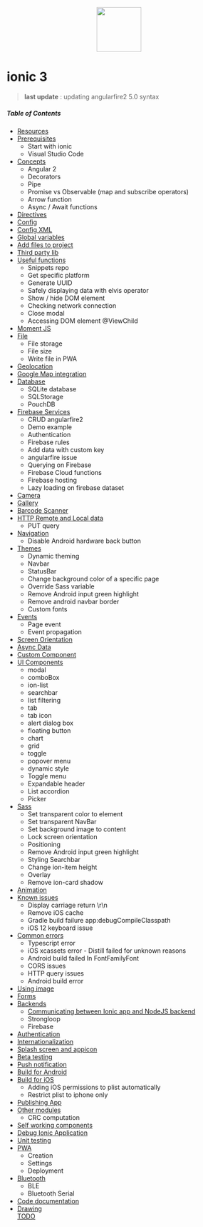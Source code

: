 <p align="center">
<img src="https://pbs.twimg.com/profile_images/834457277830541312/bYMCvtHD.jpg" align="center" width="100">
</p>     


# ionic 3 

> **last update** : updating angularfire2 5.0 syntax

##### Table of Contents  
* [Resources](https://github.com/gsoulie/ionic2-resources/blob/master/ionic-resources.md)    
* [Prerequisites](https://github.com/gsoulie/ionic2-resources/blob/master/ionic-prerequisites.md)    
	* Start with ionic
	* Visual Studio Code
* [Concepts](https://github.com/gsoulie/ionic2-resources/blob/master/ionic-concepts.md)    
	* Angular 2
	* Decorators
	* Pipe
	* Promise vs Observable (map and subscribe operators)
	* Arrow function
	* Async / Await functions
* [Directives](https://github.com/gsoulie/ionic2-resources/blob/master/ionic-directive.md)    
* [Config](https://github.com/gsoulie/ionic2-resources/blob/master/ionic-config.md)    
* [Config XML](https://github.com/gsoulie/ionic2-resources/blob/master/ionic-config-xml.md)    
* [Global variables](https://github.com/gsoulie/ionic2-resources/blob/master/ionic-global-variables.md)    
* [Add files to project](https://github.com/gsoulie/ionic2-resources/blob/master/ionic-add-files-to-project.md)    
* [Third party lib](https://github.com/gsoulie/ionic2-resources/blob/master/ionic-third-party-lib.md)    
* [Useful functions](https://github.com/gsoulie/ionic2-resources/blob/master/ionic-useful-functions.md)  
	* Snippets repo
	* Get specific platform
	* Generate UUID
	* Safely displaying data with elvis operator
	* Show / hide DOM element
	* Checking network connection
	* Close modal
	* Accessing DOM element @ViewChild
* [Moment JS](https://github.com/gsoulie/ionic2-resources/blob/master/ionic-momentjs.md)    
* [File](https://github.com/gsoulie/ionic2-resources/blob/master/ionic-file-storage.md)  
	* File storage    
	* File size    
	* Write file in PWA
* [Geolocation](https://github.com/gsoulie/ionic2-resources/blob/master/ionic-geolocation.md)  
* [Google Map integration](https://github.com/gsoulie/ionic2-resources/blob/master/ionic-google-map-agm.md)    
* [Database](https://github.com/gsoulie/ionic2-resources/blob/master/ionic-database.md)  
	* SQLite database
	* SQLStorage
	* PouchDB    
* [Firebase Services](https://github.com/gsoulie/ionic2-resources/blob/master/ionic-firebase-angularfire2.md#angularfire2)    
	* CRUD angularfire2    
	* Demo example     
	* Authentication    
	* Firebase rules    
	* Add data with custom key    
	* angularfire issue    
	* Querying on Firebase    
	* Firebase Cloud functions     
	* Firebase hosting
	* Lazy loading on firebase dataset    
* [Camera](https://github.com/gsoulie/ionic2-resources/blob/master/ionic-camera.md)   
* [Gallery](https://github.com/gsoulie/ionic2-resources/blob/master/ionic-gallery.md)    
* [Barcode Scanner](https://github.com/gsoulie/ionic2-resources/blob/master/ionic-barcode.md)  
* [HTTP Remote and Local data](https://github.com/gsoulie/ionic2-resources/blob/master/ionic-http-query.md)  
	* PUT query    
* [Navigation](https://github.com/gsoulie/ionic2-resources/blob/master/ionic-navigation.md)  
	* Disable Android hardware back button
* [Themes](https://github.com/gsoulie/ionic2-resources/blob/master/ionic-theme.md)  
	* Dynamic theming
	* Navbar
	* StatusBar
	* Change background color of a specific page
	* Override Sass variable
	* Remove Android input green highlight
	* Remove android navbar border
	* Custom fonts
* [Events](https://github.com/gsoulie/ionic2-resources/blob/master/ionic-events.md)    
	* Page event
	* Event propagation    
* [Screen Orientation](https://github.com/gsoulie/ionic2-resources/blob/master/ionic-screen-orientation.md)        
* [Async Data](https://github.com/gsoulie/ionic2-resources/blob/master/ionic-async-data.md)    
* [Custom Component](https://github.com/gsoulie/ionic2-resources/blob/master/ionic-custom-component.md)    
* [UI Components](https://github.com/gsoulie/ionic2-resources/blob/master/ionic-ui-component.md)    
	* modal
	* comboBox
	* ion-list
	* searchbar
	* list filtering
	* tab
	* tab icon
	* alert dialog box
	* floating button
	* chart
	* grid
	* toggle
	* popover menu
	* dynamic style
	* Toggle menu
	* Expandable header
	* List accordion
	* Picker
* [Sass](https://github.com/gsoulie/ionic2-resources/blob/master/ionic-sass.md)
	* Set transparent color to element
	* Set transparent NavBar
	* Set background image to content
	* Lock screen orientation
	* Positioning
	* Remove Android input green highlight
	* Styling Searchbar    
	* Change ion-item height    
	* Overlay
	* Remove ion-card shadow
* [Animation](https://github.com/gsoulie/ionic2-resources/blob/master/ionic-animation.md)    
* [Known issues](https://github.com/gsoulie/ionic2-resources/blob/master/ionic-known-issues.md)    
	* Display carriage return \r\n    
	* Remove iOS cache    
	* Gradle build failure app:debugCompileClasspath
	* iOS 12 keyboard issue
* [Common errors](https://github.com/gsoulie/ionic2-resources/blob/master/ionic-error.md)  
	* Typescript error    
	* iOS xcassets error - Distill failed for unknown reasons    
	* Android build failed In <declare-styleable> FontFamilyFont    
	* CORS issues    
	* HTTP query issues
	* Android build error
* [Using image](https://github.com/gsoulie/ionic2-resources/blob/master/ionic-using-images.md)    
* [Forms](https://github.com/gsoulie/ionic2-resources/blob/master/ionic-forms.md)    
* [Backends](https://github.com/gsoulie/ionic2-resources/blob/master/ionic-backend.md)    
	* [Communicating between Ionic app and NodeJS backend](https://github.com/gsoulie/ionic2-resources/blob/master/ionic-nodejs-backend.md)    
	* Strongloop
	* Firebase
* [Authentication](https://github.com/gsoulie/ionic2-resources/blob/master/ionic-authentication.md)    
* [Internationalization](https://github.com/gsoulie/ionic2-resources/blob/master/ionic-i18n.md)  
* [Splash screen and appicon](https://github.com/gsoulie/ionic2-resources/blob/master/ionic-splashscreen.md)  
* [Beta testing](https://github.com/gsoulie/ionic2-resources/blob/master/ionic-beta-testing.md)    
* [Push notification](https://github.com/gsoulie/ionic2-resources/blob/master/ionic-push-notification.md)   
* [Build for Android](https://github.com/gsoulie/ionic2-resources/blob/master/ionic-build-android.md)  
* [Build for iOS](https://github.com/gsoulie/ionic2-resources/blob/master/ionic-build-ios.md)    
	* Adding iOS permissions to plist automatically    
	* Restrict plist to iphone only    
* [Publishing App](https://github.com/gsoulie/ionic2-resources/blob/master/ionic-publishing.md)  
* [Other modules](https://github.com/gsoulie/ionic2-resources/blob/master/ionic-other-modules.md)   
	* CRC computation
* [Self working components](https://github.com/gsoulie/Ionic2-snippets)    
* [Debug Ionic Application](https://github.com/gsoulie/ionic2-resources/blob/master/ionic-debug.md)    
* [Unit testing](https://github.com/gsoulie/ionic2-resources/blob/master/ionic-unit-testing.md)    
* [PWA](https://github.com/gsoulie/ionic2-resources/blob/master/ionic-pwa.md)    
	* Creation
	* Settings
	* Deployment    
* [Bluetooth](https://github.com/gsoulie/ionic2-resources/blob/master/ionic-bluetooth.md)    
	* BLE
	* Bluetooth Serial
* [Code documentation](https://github.com/gsoulie/ionic2-resources/blob/master/ionic-code-documentation.md)    
* [Drawing](https://devdactic.com/ionic-canvas-drawing-files/)    
[TODO](https://github.com/gsoulie/ionic2-resources/blob/master/ionic-todo.md)    
